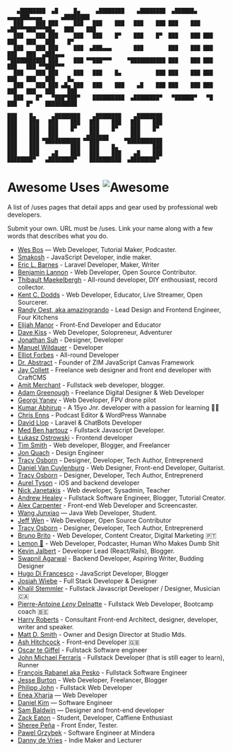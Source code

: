 ```
   ▄████████  ▄█     █▄     ▄████████    ▄████████  ▄██████▄    ▄▄▄▄███▄▄▄▄      ▄████████
  ███    ███ ███     ███   ███    ███   ███    ███ ███    ███ ▄██▀▀▀███▀▀▀██▄   ███    ███
  ███    ███ ███     ███   ███    █▀    ███    █▀  ███    ███ ███   ███   ███   ███    █▀
  ███    ███ ███     ███  ▄███▄▄▄       ███        ███    ███ ███   ███   ███  ▄███▄▄▄
▀███████████ ███     ███ ▀▀███▀▀▀     ▀███████████ ███    ███ ███   ███   ███ ▀▀███▀▀▀
  ███    ███ ███     ███   ███    █▄           ███ ███    ███ ███   ███   ███   ███    █▄
  ███    ███ ███ ▄█▄ ███   ███    ███    ▄█    ███ ███    ███ ███   ███   ███   ███    ███
  ███    █▀   ▀███▀███▀    ██████████  ▄████████▀   ▀██████▀   ▀█   ███   █▀    ██████████

███    █▄     ▄████████    ▄████████    ▄████████
███    ███   ███    ███   ███    ███   ███    ███
███    ███   ███    █▀    ███    █▀    ███    █▀
███    ███   ███         ▄███▄▄▄       ███
███    ███ ▀███████████ ▀▀███▀▀▀     ▀███████████
███    ███          ███   ███    █▄           ███
███    ███    ▄█    ███   ███    ███    ▄█    ███
████████▀   ▄████████▀    ██████████  ▄████████▀

```

# Awesome Uses ![Awesome][awesome-badge]

A list of /uses pages that detail apps and gear used by professional web developers.

Submit your own. URL must be /uses. Link your name along with a few words that describes what you do.

* [Wes Bos](https://wesbos.com/uses) — Web Developer, Tutorial Maker, Podcaster.
* [Smakosh](https://smakosh.com/the-tech-tools-I-use) - JavaScript Developer, indie maker.
* [Eric L. Barnes](https://ericlbarnes.com/uses/) - Laravel Developer, Maker, Writer
* [Benjamin Lannon](https://lannonbr.com/uses/) - Web Developer, Open Source Contributor.
* [Thibault Maekelbergh](https://thibmaek.com/uses) - All-round developer, DIY enthousiast, record collector.
* [Kent C. Dodds](https://kentcdodds.com/uses) - Web Developer, Educator, Live Streamer, Open Sourcerer.
* [Randy Oest, aka amazingrando](https://randyoest.com/uses/) - Lead Design and Frontend Engineer, Four Kitchens
* [Elijah Manor](https://elijahmanor.com/uses) - Front-End Developer and Educator
* [Dave Kiss](https://davekiss.com/uses) - Web Developer, Solopreneur, Adventurer
* [Jonathan Suh](https://jonsuh.com/uses) - Designer, Developer
* [Manuel Wildauer](https://wildauer.io/uses) - Developer
* [Elliot Forbes](https://tutorialedge.net/uses/) - All-round Developer
* [Dr. Abstract](https://zimjs.com/uses/) - Founder of ZIM JavaScript Canvas Framework
* [Jay Collett](https://www.jaycollett.co/uses/) - Freelance web designer and front end developer with CraftCMS
* [Amit Merchant](https://www.amitmerchant.com/uses/) - Fullstack web developer, blogger.
* [Adam Greenough](https://adamgreenough.me/uses/) - Freelance Digital Designer & Web Developer
* [Georgi Yanev](https://gyanev.com/uses/) - Web Developer, FPV drone pilot
* [Kumar Abhirup](https://kumar.now.sh/uses) - A 15yo Jnr. developer with a passion for learning 👋🏻
* [Chris Enns](https://chrisenns.com/uses/) - Podcast Editor & WordPress Wannabe
* [David Llop](https://davidllop.com/uses/) - Laravel & ChatBots Developer
* [Med Ben hartouz](https://benhartouz.com/uses/) - Fullstack Javascript Developer.
* [Łukasz Ostrowski](https://ostrowski.ninja/uses/) - Frontend developer
* [Tim Smith](https://www.iamtimsmith.com/uses) - Web developer, Blogger, and Freelancer
* [Jon Quach](https://jonquach.com/uses/) - Design Engineer
* [Tracy Osborn](https://limedaring.com/uses/) - Designer, Developer, Tech Author, Entreprenerd
* [Daniel Van Cuylenburg](https://dvanc.co/uses/) - Web Designer, Front-end Developer, Guitarist.
* [Tracy Osborn](https://limedaring.com/uses/) - Designer, Developer, Tech Author, Entreprenerd
* [Aurel Tyson](https://aureltyson.info/uses) - iOS and backend developer
* [Nick Janetakis](https://nickjanetakis.com/uses) - Web developer, Sysadmin, Teacher
* [Andrew Healey](https://healeycodes.github.io/uses/) - Fullstack Software Engineer, Blogger, Tutorial Creator.
* [Alex Carpenter](https://alexcarpenter.me/uses/) - Front-end Web Developer and Screencaster.
* [Wang Junxiao](http://www.feng0207.site/uses/) — Java Web Developer, Student.
* [Jeff Wen](https://sinchang.me/uses/) - Web Developer, Open Source Contributor
* [Tracy Osborn](https://limedaring.com/uses/) - Designer, Developer, Tech Author, Entreprenerd
* [Bruno Brito](https://brunobrito.pt/uses/) - Web Developer, Content Creator, Digital Marketing 🇵🇹
* [Lemon 🍋](https://ahoylemon.xyz/uses/) - Web Developer, Podcaster, Human Who Makes Dumb Shit
* [Kevin Jalbert](https://kevinjalbert.com/uses/) - Developer Lead (React/Rails), Blogger. 
* [Swapnil Agarwal](https://swapnil.net/uses/) - Backend Developer, Aspiring Writer, Budding Designer
* [Hugo Di Francesco](https://codewithhugo.com/uses/) - JavaScript Developer, Blogger
* [Josiah Wiebe](https://jwie.be/uses/) - Full Stack Developer & Designer
* [Khalil Stemmler](https://khalilstemmler.com/uses/) - Fullstack Javascript Developer / Designer, Musician 🇨🇦
* [Pierre-Antoine _Leny_ Delnatte](https://leny.me/uses/) - Fullstack Web Developer, Bootcamp coach 🇧🇪
* [Harry Roberts](https://csswizardry.com/uses/) - Consultant Front-end Architect, designer, developer, writer and speaker.
* [Matt D. Smith](http://mds.is/using-stuff/) - Owner and Design Director at Studio Mds.
* [Ash Hitchcock](https://www.ashleyhitchcock.com/uses) - Front-end Developer 🇬🇧
* [Oscar te Giffel](https://oscartegiffel.com/uses/) - Fullstack Software engineer
* [John Michael Ferraris](https://jhnferraris.dev/uses/) - Fullstack Developer (that is still eager to learn), Runner
* [François Rabanel aka Pesko](https://peskoo.github.io/lasalledutemps/articles/2019-04/uses) - Fullstack Software Engineer
* [Jesse Burton](https://burtonmediainc.com/uses) - Web Developer, Freelancer, Blogger
* [Philipp John](https://www.jplace.de/uses) - Fullstack Web Developer
* [Enea Xharja](https://eneaxharja.com/uses) — Web Developer
* [Daniel Kim](https://www.danielkim.io/uses) — Software Engineer
* [Sam Baldwin](https://sambaldwin.info/uses) — Designer and front-end developer
* [Zack Eaton](https://zackeaton.com/uses/) - Student, Developer, Caffiene Enthusiast
* [Sheree Peña](https://smariapena.com/uses) - Front Ender, Tester.
* [Pawel Grzybek](https://pawelgrzybek.com/uses/) - Software Engineer at Mindera
* [Danny de Vries](https://dandevri.es/uses/) - Indie Maker and Lecturer

[awesome-badge]: https://cdn.rawgit.com/sindresorhus/awesome/d7305f38d29fed78fa85652e3a63e154dd8e8829/media/badge.svg
